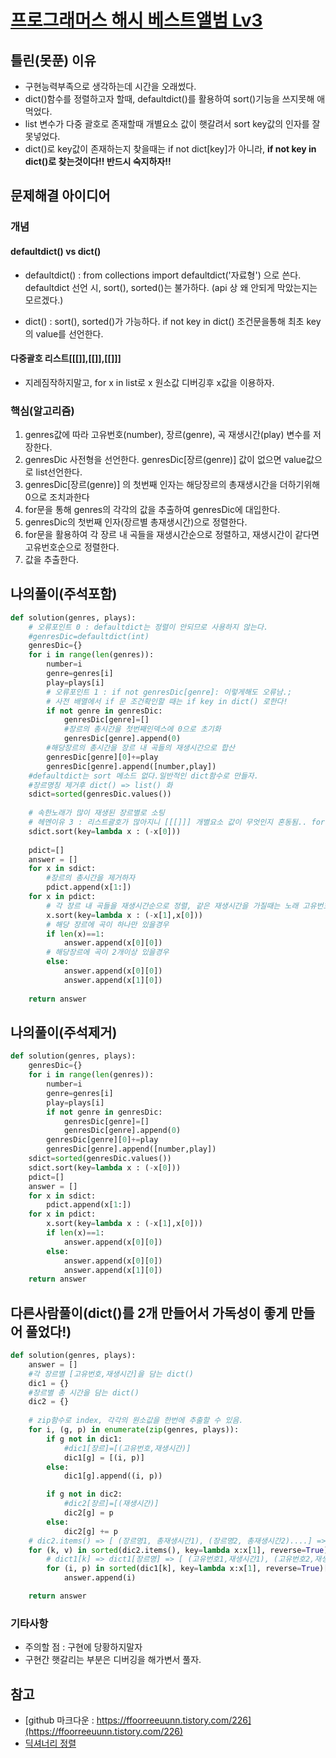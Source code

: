 
# [프로그래머스 해시 베스트앨범 Lv3](https://programmers.co.kr/learn/courses/30/lessons/42579)


## 틀린(못푼) 이유 
* 구현능력부족으로 생각하는데 시간을 오래썼다.
* dict()함수를 정렬하고자 할때, defaultdict()를 활용하여 sort()기능을 쓰지못해 애먹었다.
* list 변수가 다중 괄호로 존재할때 개별요소 값이 햇갈려서 sort key값의 인자를 잘못넣었다. 
* dict()로 key값이 존재하는지 찾을때는  if not dict[key]가 아니라,  <b> if not key in dict()로 찾는것이다!! 반드시 숙지하자!! </b>

## 문제해결 아이디어

### 개념

#### defaultdict() vs dict()
* defaultdict() : from collections import defaultdict('자료형') 으로 쓴다. defaultdict 선언 시, sort(), sorted()는 불가하다. (api 상 왜 안되게 막았는지는 모르겠다.)

* dict() : sort(), sorted()가 가능하다. if not key in dict() 조건문을통해 최초 key의 value를 선언한다. 

#### 다중괄호 리스트[[[]],[[]],[[]]] 
* 지레짐작하지말고, for x in list로 x 원소값 디버깅후 x값을 이용하자. 
 
### 핵심(알고리즘) 
1. genres값에 따라 고유번호(number), 장르(genre), 곡 재생시간(play) 변수를 저장한다.
2. genresDic 사전형을 선언한다. genresDic[장르(genre)] 값이 없으면 value값으로 list선언한다.
3. genresDic[장르(genre)] 의 첫번째 인자는 해당장르의 총재생시간을 더하기위해 0으로 조치과한다
4. for문을 통해 genres의 각각의 값을 추출하여 genresDic에 대입한다.
5. genresDic의 첫번째 인자(장르별 총재생시간)으로 정렬한다.
6. for문을 활용하여 각 장르 내 곡들을 재생시간순으로 정렬하고, 재생시간이 같다면 고유번호순으로 정렬한다.
7. 값을 추출한다. 


## 나의풀이(주석포함) 
```python
def solution(genres, plays):
    # 오류포인트 0 : defaultdict는 정렬이 안되므로 사용하지 않는다.
    #genresDic=defaultdict(int)
    genresDic={}
    for i in range(len(genres)):
        number=i
        genre=genres[i]
        play=plays[i]
        # 오류포인트 1 : if not genresDic[genre]: 이렇게해도 오류남.;
        # 사전 배열에서 if 문 조건확인할 때는 if key in dict() 로한다!
        if not genre in genresDic:
            genresDic[genre]=[]
            #장르의 총시간을 첫번째인덱스에 0으로 초기화
            genresDic[genre].append(0)
        #해당장르의 총시간을 장르 내 곡들의 재생시간으로 합산
        genresDic[genre][0]+=play    
        genresDic[genre].append([number,play])
    #defaultdict는 sort 메소드 없다.일반적인 dict함수로 만들자.
    #장르명칭 제거후 dict() => list() 화
    sdict=sorted(genresDic.values())
    
    # 속한노래가 많이 재생된 장르별로 소팅
    # 헤멘이유 3 : 리스트괄호가 많아지니 [[[]]] 개별요소 값이 무엇인지 혼동됨.. for x in list 로 x값을 구해봐서 계산하자!
    sdict.sort(key=lambda x : (-x[0]))
    
    pdict=[]
    answer = []
    for x in sdict:
        #장르의 총시간을 제거하자
        pdict.append(x[1:])
    for x in pdict:
        # 각 장르 내 곡들을 재생시간순으로 정렬, 같은 재생시간을 가질때는 노래 고유번호(index)순으로 절렬
        x.sort(key=lambda x : (-x[1],x[0]))
        # 해당 장르에 곡이 하나만 있을경우
        if len(x)==1:
            answer.append(x[0][0])
        # 해당장르에 곡이 2개이상 있을경우
        else:
            answer.append(x[0][0])
            answer.append(x[1][0])
 
    return answer
```

## 나의풀이(주석제거)
```python
def solution(genres, plays):
    genresDic={}
    for i in range(len(genres)):
        number=i
        genre=genres[i]
        play=plays[i]
        if not genre in genresDic:
            genresDic[genre]=[]
            genresDic[genre].append(0)
        genresDic[genre][0]+=play    
        genresDic[genre].append([number,play])
    sdict=sorted(genresDic.values())
    sdict.sort(key=lambda x : (-x[0]))    
    pdict=[]
    answer = []
    for x in sdict:
        pdict.append(x[1:])
    for x in pdict:
        x.sort(key=lambda x : (-x[1],x[0]))
        if len(x)==1:
            answer.append(x[0][0])
        else:
            answer.append(x[0][0])
            answer.append(x[1][0]) 
    return answer
```


## 다른사람풀이(dict()를 2개 만들어서 가독성이 좋게 만들어 풀었다!)
```python
def solution(genres, plays):
    answer = []
    #각 장르별 [고유번호,재생시간]을 담는 dict()
    dic1 = {}
    #장르별 총 시간을 담는 dict()
    dic2 = {}
    
    # zip함수로 index, 각각의 원소값을 한번에 추출할 수 있음.
    for i, (g, p) in enumerate(zip(genres, plays)):
        if g not in dic1:
            #dic1[장르]=[(고유번호,재생시간)]
            dic1[g] = [(i, p)]
        else:
            dic1[g].append((i, p))

        if g not in dic2:
            #dic2[장르]=[(재생시간)]
            dic2[g] = p
        else:
            dic2[g] += p
    # dic2.items() => [ (장르명1, 총재생시간1), (장르명2, 총재생시간2)....] =>  k= 장르명, v = 총재생시간
    for (k, v) in sorted(dic2.items(), key=lambda x:x[1], reverse=True):
        # dict1[k] => dict1[장르명] => [ (고유번호1,재생시간1), (고유번호2,재생시간2)....] => i=장르에속하는 곡의 고유번호, p= 고유번호곡의 재생시간
        for (i, p) in sorted(dic1[k], key=lambda x:x[1], reverse=True)[:2]:
            answer.append(i)

    return answer
```



### 기타사항
 * 주의할 점 : 구현에 당황하지말자
 * 구현간 햇갈리는 부분은 디버깅을 해가변서 풀자. 



## 참고
* [github 마크다운 : https://ffoorreeuunn.tistory.com/226](https://ffoorreeuunn.tistory.com/226)
* [딕셔너리 정렬](https://kkamikoon.tistory.com/138)


